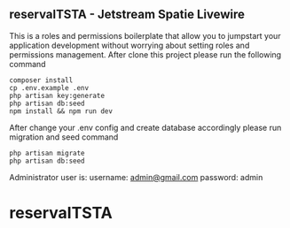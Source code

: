 ## reservaITSTA - Jetstream Spatie Livewire
This is a roles and permissions boilerplate that allow you to jumpstart your application development without worrying about setting roles and permissions management. After clone this project please run the following command
```
composer install
cp .env.example .env
php artisan key:generate
php artisan db:seed
npm install && npm run dev
```
After change your .env config and create database accordingly please run migration and seed command
```
php artisan migrate
php artisan db:seed
```
Administrator user is:
username: admin@gmail.com
password: admin
# reservaITSTA
